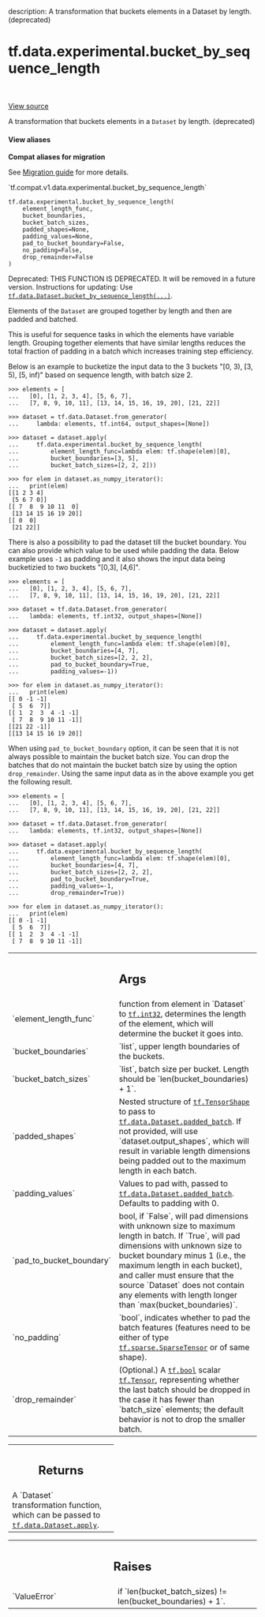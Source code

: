 description: A transformation that buckets elements in a Dataset by length. (deprecated)

<div itemscope itemtype="http://developers.google.com/ReferenceObject">
<meta itemprop="name" content="tf.data.experimental.bucket_by_sequence_length" />
<meta itemprop="path" content="Stable" />
</div>

# tf.data.experimental.bucket_by_sequence_length

<!-- Insert buttons and diff -->

<table class="tfo-notebook-buttons tfo-api nocontent" align="left">

</table>

<a target="_blank" class="external" href="/code/stable/tensorflow/python/data/experimental/ops/grouping.py">View source</a>



A transformation that buckets elements in a `Dataset` by length. (deprecated)


<section class="expandable">
  <h4 class="showalways">View aliases</h4>
  <p>
<b>Compat aliases for migration</b>
<p>See
<a href="https://www.tensorflow.org/guide/migrate">Migration guide</a> for
more details.</p>
<p>`tf.compat.v1.data.experimental.bucket_by_sequence_length`</p>
</p>
</section>

<pre class="devsite-click-to-copy prettyprint lang-py tfo-signature-link">
<code>tf.data.experimental.bucket_by_sequence_length(
    element_length_func,
    bucket_boundaries,
    bucket_batch_sizes,
    padded_shapes=None,
    padding_values=None,
    pad_to_bucket_boundary=False,
    no_padding=False,
    drop_remainder=False
)
</code></pre>



<!-- Placeholder for "Used in" -->

Deprecated: THIS FUNCTION IS DEPRECATED. It will be removed in a future version.
Instructions for updating:
Use <a href="../../../tf/data/Dataset.md#bucket_by_sequence_length"><code>tf.data.Dataset.bucket_by_sequence_length(...)</code></a>.

Elements of the `Dataset` are grouped together by length and then are padded
and batched.

This is useful for sequence tasks in which the elements have variable length.
Grouping together elements that have similar lengths reduces the total
fraction of padding in a batch which increases training step efficiency.

Below is an example to bucketize the input data to the 3 buckets
"[0, 3), [3, 5), [5, inf)" based on sequence length, with batch size 2.

```
>>> elements = [
...   [0], [1, 2, 3, 4], [5, 6, 7],
...   [7, 8, 9, 10, 11], [13, 14, 15, 16, 19, 20], [21, 22]]
```

```
>>> dataset = tf.data.Dataset.from_generator(
...     lambda: elements, tf.int64, output_shapes=[None])
```

```
>>> dataset = dataset.apply(
...     tf.data.experimental.bucket_by_sequence_length(
...         element_length_func=lambda elem: tf.shape(elem)[0],
...         bucket_boundaries=[3, 5],
...         bucket_batch_sizes=[2, 2, 2]))
```

```
>>> for elem in dataset.as_numpy_iterator():
...   print(elem)
[[1 2 3 4]
 [5 6 7 0]]
[[ 7  8  9 10 11  0]
 [13 14 15 16 19 20]]
[[ 0  0]
 [21 22]]
```

There is also a possibility to pad the dataset till the bucket boundary.
You can also provide which value to be used while padding the data.
Below example uses `-1` as padding and it also shows the input data
being bucketizied to two buckets "[0,3], [4,6]".

```
>>> elements = [
...   [0], [1, 2, 3, 4], [5, 6, 7],
...   [7, 8, 9, 10, 11], [13, 14, 15, 16, 19, 20], [21, 22]]
```

```
>>> dataset = tf.data.Dataset.from_generator(
...   lambda: elements, tf.int32, output_shapes=[None])
```

```
>>> dataset = dataset.apply(
...     tf.data.experimental.bucket_by_sequence_length(
...         element_length_func=lambda elem: tf.shape(elem)[0],
...         bucket_boundaries=[4, 7],
...         bucket_batch_sizes=[2, 2, 2],
...         pad_to_bucket_boundary=True,
...         padding_values=-1))
```

```
>>> for elem in dataset.as_numpy_iterator():
...   print(elem)
[[ 0 -1 -1]
 [ 5  6  7]]
[[ 1  2  3  4 -1 -1]
 [ 7  8  9 10 11 -1]]
[[21 22 -1]]
[[13 14 15 16 19 20]]
```

When using `pad_to_bucket_boundary` option, it can be seen that it is
not always possible to maintain the bucket batch size.
You can drop the batches that do not maintain the bucket batch size by
using the option `drop_remainder`. Using the same input data as in the
above example you get the following result.

```
>>> elements = [
...   [0], [1, 2, 3, 4], [5, 6, 7],
...   [7, 8, 9, 10, 11], [13, 14, 15, 16, 19, 20], [21, 22]]
```

```
>>> dataset = tf.data.Dataset.from_generator(
...   lambda: elements, tf.int32, output_shapes=[None])
```

```
>>> dataset = dataset.apply(
...     tf.data.experimental.bucket_by_sequence_length(
...         element_length_func=lambda elem: tf.shape(elem)[0],
...         bucket_boundaries=[4, 7],
...         bucket_batch_sizes=[2, 2, 2],
...         pad_to_bucket_boundary=True,
...         padding_values=-1,
...         drop_remainder=True))
```

```
>>> for elem in dataset.as_numpy_iterator():
...   print(elem)
[[ 0 -1 -1]
 [ 5  6  7]]
[[ 1  2  3  4 -1 -1]
 [ 7  8  9 10 11 -1]]
```

<!-- Tabular view -->
 <table class="responsive fixed orange">
<colgroup><col width="214px"><col></colgroup>
<tr><th colspan="2"><h2 class="add-link">Args</h2></th></tr>

<tr>
<td>
`element_length_func`<a id="element_length_func"></a>
</td>
<td>
function from element in `Dataset` to <a href="../../../tf.md#int32"><code>tf.int32</code></a>,
determines the length of the element, which will determine the bucket it
goes into.
</td>
</tr><tr>
<td>
`bucket_boundaries`<a id="bucket_boundaries"></a>
</td>
<td>
`list<int>`, upper length boundaries of the buckets.
</td>
</tr><tr>
<td>
`bucket_batch_sizes`<a id="bucket_batch_sizes"></a>
</td>
<td>
`list<int>`, batch size per bucket. Length should be
`len(bucket_boundaries) + 1`.
</td>
</tr><tr>
<td>
`padded_shapes`<a id="padded_shapes"></a>
</td>
<td>
Nested structure of <a href="../../../tf/TensorShape.md"><code>tf.TensorShape</code></a> to pass to
<a href="../../../tf/data/Dataset.md#padded_batch"><code>tf.data.Dataset.padded_batch</code></a>. If not provided, will use
`dataset.output_shapes`, which will result in variable length dimensions
being padded out to the maximum length in each batch.
</td>
</tr><tr>
<td>
`padding_values`<a id="padding_values"></a>
</td>
<td>
Values to pad with, passed to
<a href="../../../tf/data/Dataset.md#padded_batch"><code>tf.data.Dataset.padded_batch</code></a>. Defaults to padding with 0.
</td>
</tr><tr>
<td>
`pad_to_bucket_boundary`<a id="pad_to_bucket_boundary"></a>
</td>
<td>
bool, if `False`, will pad dimensions with unknown
size to maximum length in batch. If `True`, will pad dimensions with
unknown size to bucket boundary minus 1 (i.e., the maximum length in each
bucket), and caller must ensure that the source `Dataset` does not contain
any elements with length longer than `max(bucket_boundaries)`.
</td>
</tr><tr>
<td>
`no_padding`<a id="no_padding"></a>
</td>
<td>
`bool`, indicates whether to pad the batch features (features
need to be either of type <a href="../../../tf/sparse/SparseTensor.md"><code>tf.sparse.SparseTensor</code></a> or of same shape).
</td>
</tr><tr>
<td>
`drop_remainder`<a id="drop_remainder"></a>
</td>
<td>
(Optional.) A <a href="../../../tf.md#bool"><code>tf.bool</code></a> scalar <a href="../../../tf/Tensor.md"><code>tf.Tensor</code></a>, representing
whether the last batch should be dropped in the case it has fewer than
`batch_size` elements; the default behavior is not to drop the smaller
batch.
</td>
</tr>
</table>



<!-- Tabular view -->
 <table class="responsive fixed orange">
<colgroup><col width="214px"><col></colgroup>
<tr><th colspan="2"><h2 class="add-link">Returns</h2></th></tr>
<tr class="alt">
<td colspan="2">
A `Dataset` transformation function, which can be passed to
<a href="../../../tf/data/Dataset.md#apply"><code>tf.data.Dataset.apply</code></a>.
</td>
</tr>

</table>



<!-- Tabular view -->
 <table class="responsive fixed orange">
<colgroup><col width="214px"><col></colgroup>
<tr><th colspan="2"><h2 class="add-link">Raises</h2></th></tr>

<tr>
<td>
`ValueError`<a id="ValueError"></a>
</td>
<td>
if `len(bucket_batch_sizes) != len(bucket_boundaries) + 1`.
</td>
</tr>
</table>

